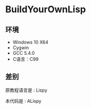 # BuildYourOwnLisp
## 环境
* Windows 10 X64
* Cygwin
* GCC 5.4.0
* C语言：C99

## 差别
原教程语言是    : Lispy

本代码是        : ALispy
